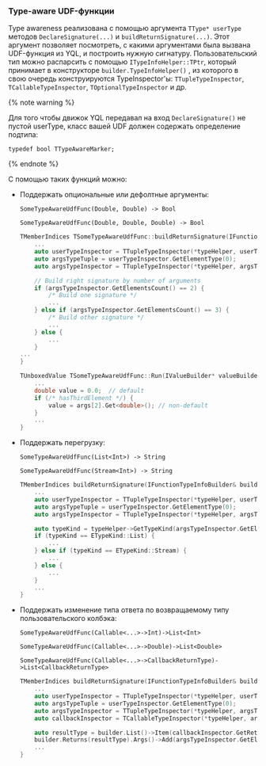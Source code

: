 ### Type-aware UDF-функции

Type awareness реализована с помощью аргумента ```TType* userType``` методов ```DeclareSignature(...)``` и ```buildReturnSignature(...)```. Этот аргумент позволяет посмотреть, с какими аргументами была вызвана UDF-функция из YQL, и построить нужную сигнатуру. Пользовательский тип можно распарсить с помощью ```ITypeInfoHelper::TPtr```, который принимает в конструкторе ```builder.TypeInfoHelper()``` , из которого в свою очередь конструируются TypeInspector'ы: ```TTupleTypeInspector```, ```TCallableTypeInspector```, ```TOptionalTypeInspector``` и др.

{% note warning %}

Для того чтобы движок YQL передавал на вход ```DeclareSignature()``` не пустой userType, класс вашей UDF должен содержать определение подтипа:

```
typedef bool TTypeAwareMarker;
```

{% endnote %}

С помощью таких функций можно:
* Поддержать опциональные или дефолтные аргументы:

  ```SomeTypeAwareUdfFunc(Double, Double) -> Bool```

  ```SomeTypeAwareUdfFunc(Double, Double, Double) -> Bool```

  ```cpp
  TMemberIndices TSomeTypeAwareUdfFunc::buildReturnSignature(IFunctionTypeInfoBuilder& builder, TType* userType) {
      ...
      auto userTypeInspector = TTupleTypeInspector(*typeHelper, userType);
      auto argsTypeTuple = userTypeInspector.GetElementType(0);
      auto argsTypeInspector = TTupleTypeInspector(*typeHelper, argsTypeTuple);

      // Build right signature by number of arguments
      if (argsTypeInspector.GetElementsCount() == 2) {
          /* Build one signature */
          ...
      } else if (argsTypeInspector.GetElementsCount() == 3) {
          /* Build other signature */
          ...
      } else {
          ...
      }
  ...
  }

  TUnboxedValue TSomeTypeAwareUdfFunc::Run(IValueBuilder* valueBuilder, TUnboxedValuePod* args) {
      ...
      double value = 0.0;  // default
      if (/* hasThirdElement */) {
          value = args[2].Get<double>(); // non-default
      }
      ...
  }
  ```

* Поддержать перегрузку:

  ```SomeTypeAwareUdfFunc(List<Int>) -> String```

  ```SomeTypeAwareUdfFunc(Stream<Int>) -> String```

  ```cpp
  TMemberIndices buildReturnSignature(IFunctionTypeInfoBuilder& builder, TType* userType) {
      ...
      auto userTypeInspector = TTupleTypeInspector(*typeHelper, userType);
      auto argsTypeTuple = userTypeInspector.GetElementType(0);
      auto argsTypeInspector = TTupleTypeInspector(*typeHelper, argsTypeTuple);

      auto typeKind = typeHelper->GetTypeKind(argsTypeInspector.GetElementType(0));
      if (typeKind == ETypeKind::List) {
          ...
      } else if (typeKind == ETypeKind::Stream) {
          ...
      } else {
          ...
      }
      ...
  }
  ```

* Поддержать изменение типа ответа по возвращаемому типу пользовательского колбэка:

  ```SomeTypeAwareUdfFunc(Callable<...>->Int)->List<Int>```

  ```SomeTypeAwareUdfFunc(Callable<...>->Double)->List<Double>```

  ```SomeTypeAwareUdfFunc(Callable<...>->CallbackReturnType)->List<CallbackReturnType>```

  ```cpp
  TMemberIndices buildReturnSignature(IFunctionTypeInfoBuilder& builder, TType* userType) {
      ...
      auto userTypeInspector = TTupleTypeInspector(*typeHelper, userType);
      auto argsTypeTuple = userTypeInspector.GetElementType(0);
      auto argsTypeInspector = TTupleTypeInspector(*typeHelper, argsTypeTuple);
      auto callbackInspector = TCallableTypeInspector(*typeHelper, argsTypeInspector.GetElementType(0));

      auto resultType = builder.List()->Item(callbackInspector.GetReturnType()).Build();
      builder.Returns(resultType).Args()->Add(argsTypeInspector.GetElementType(0)).Done();
      ...
  }
  ```
